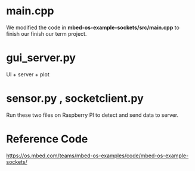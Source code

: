 

# main.cpp

We modified the code in <b>mbed-os-example-sockets/src/main.cpp</b> to finish our finish our term project.

# gui_server.py
UI + server + plot

# sensor.py , socketclient.py
Run these two files on Raspberry PI to detect and send data to server.

# Reference Code
https://os.mbed.com/teams/mbed-os-examples/code/mbed-os-example-sockets/

